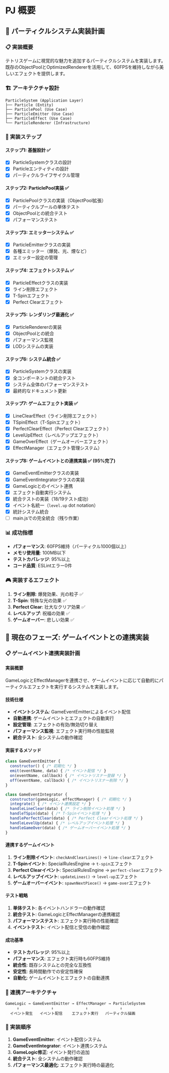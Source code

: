 # PJ 概要

## 🎯 パーティクルシステム実装計画

### 📋 実装概要
テトリスゲームに視覚的な魅力を追加するパーティクルシステムを実装します。既存のObjectPoolとOptimizedRendererを活用して、60FPSを維持しながら美しいエフェクトを提供します。

### 🏗️ アーキテクチャ設計
```
ParticleSystem (Application Layer)
├── Particle (Entity)
├── ParticlePool (Use Case)
├── ParticleEmitter (Use Case)
├── ParticleEffect (Use Case)
└── ParticleRenderer (Infrastructure)
```

### 🔧 実装ステップ

#### ステップ1: 基盤設計 ✅
- [x] ParticleSystemクラスの設計
- [x] Particleエンティティの設計
- [x] パーティクルライフサイクル管理

#### ステップ2: ParticlePool実装 ✅
- [x] ParticlePoolクラスの実装（ObjectPool拡張）
- [x] パーティクルプールの単体テスト
- [x] ObjectPoolとの統合テスト
- [x] パフォーマンステスト

#### ステップ3: エミッターシステム ✅
- [x] ParticleEmitterクラスの実装
- [x] 各種エミッター（爆発、光、煙など）
- [x] エミッター設定の管理

#### ステップ4: エフェクトシステム ✅
- [x] ParticleEffectクラスの実装
- [x] ライン削除エフェクト
- [x] T-Spinエフェクト
- [x] Perfect Clearエフェクト

#### ステップ5: レンダリング最適化 ✅
- [x] ParticleRendererの実装
- [x] ObjectPoolとの統合
- [x] パフォーマンス監視
- [x] LODシステムの実装

#### ステップ6: システム統合 ✅
- [x] ParticleSystemクラスの実装
- [x] 全コンポーネントの統合テスト
- [x] システム全体のパフォーマンステスト
- [x] 最終的なドキュメント更新

#### ステップ7: ゲームエフェクト実装 ✅
- [x] LineClearEffect（ライン削除エフェクト）
- [x] TSpinEffect（T-Spinエフェクト）
- [x] PerfectClearEffect（Perfect Clearエフェクト）
- [x] LevelUpEffect（レベルアップエフェクト）
- [x] GameOverEffect（ゲームオーバーエフェクト）
- [x] EffectManager（エフェクト管理システム）

#### ステップ8: ゲームイベントとの連携実装 ✅ (95%完了)
- [x] GameEventEmitterクラスの実装
- [x] GameEventIntegratorクラスの実装
- [x] GameLogicとのイベント連携
- [x] エフェクト自動実行システム
- [x] 統合テストの実装（18/19テスト成功）
- [x] イベント名統一（`level.up` dot notation）
- [x] 統計システム統合
- [ ] main.jsでの完全統合（残り作業）

### 📊 成功指標
- **パフォーマンス**: 60FPS維持（パーティクル1000個以上）
- **メモリ使用量**: 100MB以下
- **テストカバレッジ**: 95%以上
- **コード品質**: ESLintエラー0件

### 🎮 実装するエフェクト
1. **ライン削除**: 爆発効果、光の粒子 ✅
2. **T-Spin**: 特殊な光の効果 ✅
3. **Perfect Clear**: 壮大なクリア効果 ✅
4. **レベルアップ**: 祝福の効果 ✅
5. **ゲームオーバー**: 悲しい効果 ✅

## 🚀 現在のフェーズ: ゲームイベントとの連携実装

### 📋 ゲームイベント連携実装計画

#### 実装概要
GameLogicとEffectManagerを連携させ、ゲームイベントに応じて自動的にパーティクルエフェクトを実行するシステムを実装します。

#### 技術仕様
- **イベントシステム**: GameEventEmitterによるイベント配信
- **自動連携**: ゲームイベントとエフェクトの自動実行
- **設定管理**: エフェクトの有効/無効切り替え
- **パフォーマンス監視**: エフェクト実行時の性能監視
- **統合テスト**: 全システムの動作確認

#### 実装するメソッド
```javascript
class GameEventEmitter {
  constructor() { /* 初期化 */ }
  emit(eventName, data) { /* イベント配信 */ }
  on(eventName, callback) { /* イベントリスナー登録 */ }
  off(eventName, callback) { /* イベントリスナー削除 */ }
}

class GameEventIntegrator {
  constructor(gameLogic, effectManager) { /* 初期化 */ }
  integrate() { /* イベント連携設定 */ }
  handleLineClear(data) { /* ライン削除イベント処理 */ }
  handleTSpin(data) { /* T-Spinイベント処理 */ }
  handlePerfectClear(data) { /* Perfect Clearイベント処理 */ }
  handleLevelUp(data) { /* レベルアップイベント処理 */ }
  handleGameOver(data) { /* ゲームオーバーイベント処理 */ }
}
```

#### 連携するゲームイベント
1. **ライン削除イベント**: `checkAndClearLines()` → `line-clear`エフェクト
2. **T-Spinイベント**: SpecialRulesEngine → `t-spin`エフェクト
3. **Perfect Clearイベント**: SpecialRulesEngine → `perfect-clear`エフェクト
4. **レベルアップイベント**: `updateLines()` → `level-up`エフェクト
5. **ゲームオーバーイベント**: `spawnNextPiece()` → `game-over`エフェクト

#### テスト戦略
1. **単体テスト**: 各イベントハンドラーの動作確認
2. **統合テスト**: GameLogicとEffectManagerの連携確認
3. **パフォーマンステスト**: エフェクト実行時の性能確認
4. **イベントテスト**: イベント配信と受信の動作確認

#### 成功基準
- **テストカバレッジ**: 95%以上
- **パフォーマンス**: エフェクト実行時も60FPS維持
- **統合性**: 既存システムとの完全な互換性
- **安定性**: 長時間動作での安定性確保
- **自動化**: ゲームイベントとエフェクトの自動連携

### 🔗 連携アーキテクチャ
```
GameLogic → GameEventEmitter → EffectManager → ParticleSystem
     ↓              ↓              ↓              ↓
  イベント発生   イベント配信    エフェクト実行   パーティクル描画
```

### 📝 実装順序
1. **GameEventEmitter**: イベント配信システム
2. **GameEventIntegrator**: イベント連携システム
3. **GameLogic修正**: イベント発行の追加
4. **統合テスト**: 全システムの動作確認
5. **パフォーマンス最適化**: エフェクト実行時の最適化
